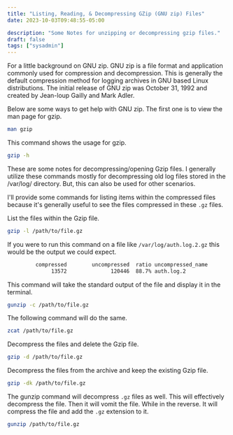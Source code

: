 ```yaml
---
title: "Listing, Reading, & Decompressing GZip (GNU zip) Files"
date: 2023-10-03T09:48:55-05:00

description: "Some Notes for unzipping or decompressing gzip files."
draft: false
tags: ["sysadmin"]
---
```


For a little background on GNU zip. GNU zip is a file format and
application commonly used for compression and decompression. This is
generally the default compression method for logging archives in GNU
based Linux distributions. The initial release of GNU zip was October
31, 1992 and created by Jean-loup Gailly and Mark Adler. 

Below are some ways to get help with GNU zip. The first one is to view
the man page for gzip.

```sh
man gzip
```

This command shows the usage for gzip.

```sh
gzip -h
```

These are some notes for decompressing/opening Gzip files. I generally
utilize these commands mostly for decompressing old log files stored in
the /var/log/ directory. But, this can also be used for other scenarios.

I'll provide some commands for listing items within the compressed
files because it's generally useful to see the files compressed in these
```.gz``` files.

List the files within the Gzip file.

```sh
gzip -l /path/to/file.gz
```

If you were to run this command on a file like
```/var/log/auth.log.2.gz``` this would be the output we could expect.

```sh
         compressed        uncompressed  ratio uncompressed_name
              13572              120446  88.7% auth.log.2

```

This command will take the standard output of the file and display it in
the terminal.

```sh
gunzip -c /path/to/file.gz
```

The following command will do the same.

```sh
zcat /path/to/file.gz
```

Decompress the files and delete the Gzip file.

```sh
gzip -d /path/to/file.gz
```

Decompress the files from the archive and keep the existing Gzip file.

```sh
gzip -dk /path/to/file.gz
```

The gunzip command will decompress ```.gz``` files as well. This will
effectively decompress the file. Then it will vomit the file. While in
the reverse. It will compress the file and add the ```.gz``` extension
to it.

```sh
gunzip /path/to/file.gz
```
